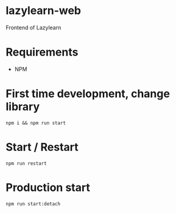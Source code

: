 lazylearn-web
===
Frontend of Lazylearn

# Requirements
* NPM

# First time development, change library
```npm i && npm run start```

# Start / Restart
```npm run restart```

# Production start
```npm run start:detach```